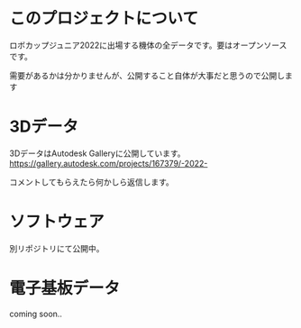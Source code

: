 # このプロジェクトについて
ロボカップジュニア2022に出場する機体の全データです。要はオープンソースです。

需要があるかは分かりませんが、公開すること自体が大事だと思うので公開します

# 3Dデータ
3DデータはAutodesk Galleryに公開しています。https://gallery.autodesk.com/projects/167379/-2022-

コメントしてもらえたら何かしら返信します。

# ソフトウェア
別リポジトリにて公開中。

# 電子基板データ
coming soon..
